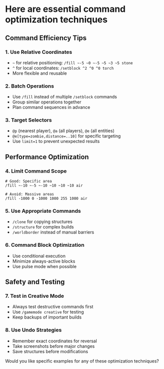 # Here are essential command optimization techniques

## Command Efficiency Tips

### 1. Use Relative Coordinates

- `~` for relative positioning: `/fill ~-5 ~0 ~-5 ~5 ~3 ~5 stone`
- `^` for local coordinates: `/setblock ^2 ^0 ^0 torch`
- More flexible and reusable

### 2. Batch Operations

- Use `/fill` instead of multiple `/setblock` commands
- Group similar operations together
- Plan command sequences in advance

### 3. Target Selectors

- `@p` (nearest player), `@a` (all players), `@e` (all entities)
- `@e[type=zombie,distance=..10]` for specific targeting
- Use `limit=1` to prevent unexpected results

## Performance Optimization

### 4. Limit Command Scope

```minecraft
# Good: Specific area
/fill ~-10 ~-5 ~-10 ~10 ~10 ~10 air

# Avoid: Massive areas
/fill -1000 0 -1000 1000 255 1000 air
```

### 5. Use Appropriate Commands

- `/clone` for copying structures
- `/structure` for complex builds
- `/worldborder` instead of manual barriers

### 6. Command Block Optimization

- Use conditional execution
- Minimize always-active blocks
- Use pulse mode when possible

## Safety and Testing

### 7. Test in Creative Mode

- Always test destructive commands first
- Use `/gamemode creative` for testing
- Keep backups of important builds

### 8. Use Undo Strategies

- Remember exact coordinates for reversal
- Take screenshots before major changes
- Save structures before modifications

Would you like specific examples for any of these optimization techniques?
